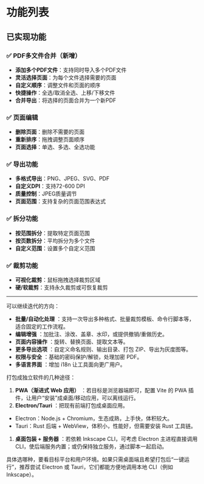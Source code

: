 # 功能列表

## 已实现功能

### ✅ PDF多文件合并（新增）
- **添加多个PDF文件**：支持同时导入多个PDF文件
- **灵活选择页面**：为每个文件选择需要的页面
- **自定义顺序**：调整文件和页面的顺序
- **快捷操作**：全选/取消全选、上移/下移文件
- **合并导出**：将选择的页面合并为一个新PDF

### ✅ 页面编辑
- **删除页面**：删除不需要的页面
- **重新排序**：拖拽调整页面顺序
- **页面选择**：单选、多选、全选功能

### ✅ 导出功能
- **多格式导出**：PNG、JPEG、SVG、PDF
- **自定义DPI**：支持72-600 DPI
- **质量控制**：JPEG质量调节
- **页面范围**：支持复杂的页面范围表达式

### ✅ 拆分功能
- **按范围拆分**：提取特定页面范围
- **按页数拆分**：平均拆分为多个文件
- **自定义范围**：设置多个自定义范围

### ✅ 裁剪功能
- **可视化裁剪**：鼠标拖拽选择裁剪区域
- **硬/软裁剪**：支持永久裁剪或可恢复裁剪

---

可以继续迭代的方向：

* **批量/自动化处理** ：支持一次导出多种格式、批量裁剪模板、命令行脚本等，适合固定的工作流程。
* **编辑增强** ：加批注、涂改、盖章、水印，或提供撤销/重做历史。
* **页面内容操作** ：旋转、替换页面、提取文本等。
* **更多导出选项** ：自定义命名规则、输出目录、打包 ZIP、导出为灰度图等。
* **权限与安全** ：基础的密码保护/解锁，处理加密 PDF。
* **多语言界面** ：增加 i18n 让工具面向更广用户。

打包成独立软件的几种途径：

1. **PWA（渐进式 Web 应用）** ：若目标是浏览器端即可，配置 Vite 的 PWA 插件，让用户“安装”成桌面/移动应用，可以离线运行。
2. **Electron/Tauri** ：把现有前端打包成桌面应用。

* Electron：Node.js + Chromium，生态成熟，上手快，体积较大。
* Tauri：Rust 后端 + WebView，体积小，性能好，但需要安装 Rust 工具链。

1. **桌面包装 + 服务器** ：若依赖 Inkscape CLI，可考虑 Electron 主进程直接调用 CLI，使后端服务内置；或仍保持独立服务，通过脚本一起启动。

具体选哪种，要看目标平台和用户环境。如果只需桌面端且希望打包后“一键运行”，推荐尝试 Electron 或 Tauri，它们都能方便地调用本地 CLI（例如 Inkscape）。
